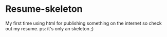 # Resume-skeleton
My first time using html for publishing something on the internet so check out my resume. ps: it's only an skeleton ;)
